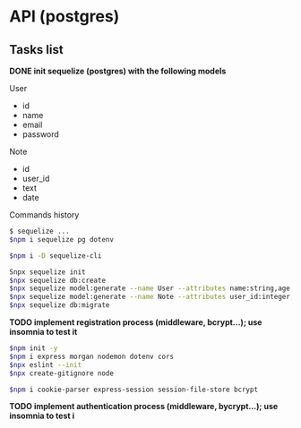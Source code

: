 # API (postgres)

## Tasks list

**DONE init sequelize (postgres) with the following models**

User
- id
- name
- email
- password

Note
- id
- user_id
- text
- date

Commands history

```sh
$ sequelize ...
$npm i sequelize pg dotenv

$npm i -D sequelize-cli 

Snpx sequelize init
$npx sequelize db:create
$npx sequelize model:generate --name User --attributes name:string,age:integer,email:string,password:string
$npx sequelize model:generate --name Note --attributes user_id:integer,text:string,date:integer
$npx sequelize db:migrate
```

**TODO implement registration process (middleware, bcrypt...); use insomnia to test it**

```sh
$npm init -y
$npm i express morgan nodemon dotenv cors
$npx eslint --init
$npx create-gitignore node

$npm i cookie-parser express-session session-file-store bcrypt
```

**TODO implement authentication process (middleware, bycrypt...); use insomnia to test i**

